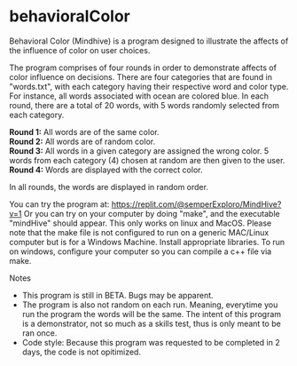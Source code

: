 # behavioralColor

Behavioral Color (Mindhive) is a program designed to illustrate the affects of the influence of color on user choices. 

The program comprises of four rounds in order to demonstrate affects of color influence on decisions. There are four categories that are found in "words.txt", with each category having their respective word and color type. For instance, all words associated with ocean are colored blue. In each round, there are a total of 20 words, with 5 words randomly selected from each category. 

**Round 1:** All words are of the same color. <br />
**Round 2:** All words are of random color. <br />
**Round 3:** All words in a given category are assigned the wrong color. 5 words from each category (4) chosen at random are then given to the user. <br />
**Round 4:** Words are displayed with the correct color. <br />

In all rounds, the words are displayed in random order. 

You can try the program at: https://replit.com/@semperExploro/MindHive?v=1
Or you can try on your computer by doing "make", and the executable "mindHive" should appear. This only works on linux and MacOS. Please note that the make file is not configured to run on a generic MAC/Linux computer but is for a Windows Machine. Install appropriate libraries. To run on windows, configure your computer so you can compile a c++ file via make. 

Notes
- This program is still in BETA. Bugs may be apparent. 
- The program is also not random on each run. Meaning, everytime you run the program the words will be the same. The intent of this program is a demonstrator, not so much as a skills test, thus is only meant to be ran once. 
- Code style: Because this program was requested to be completed in 2 days, the code is not opitimized. 

